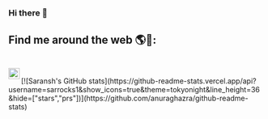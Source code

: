 ### Hi there 👋

<!--
**sarrocks1/sarrocks1** is a ✨ _special_ ✨ repository because its `README.md` (this file) appears on your GitHub profile.

Here are some ideas to get you started:

- 🔭 I’m currently working on Java , OpenCV , JUnit  
- 🌱 I’m currently learning Java Spring Framework , Selenium , TestNG
-->
## Find me around the web 🌎💬:

<br/>
<a href="https://www.linkedin.com/in/saransh-ambarte/">
  <img align="left" alt="Saransh | Linkedin" width="22px" src="https://cdn.jsdelivr.net/npm/simple-icons@v3/icons/linkedin.svg" />
</a>
<br/>
[![Saransh's GitHub stats](https://github-readme-stats.vercel.app/api?username=sarrocks1&show_icons=true&theme=tokyonight&line_height=36&hide=["stars","prs"])](https://github.com/anuraghazra/github-readme-stats)

